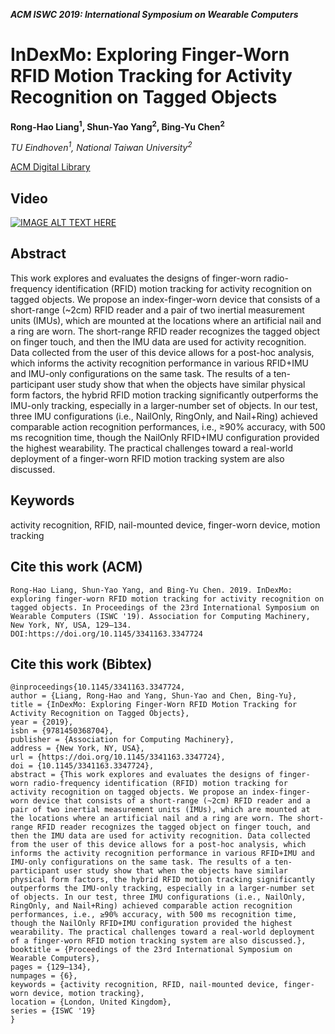 
___ACM ISWC 2019: International Symposium on Wearable Computers___

# InDexMo: Exploring Finger-Worn RFID Motion Tracking for Activity Recognition on Tagged Objects
__Rong-Hao Liang<sup>1</sup>, Shun-Yao Yang<sup>2</sup>, Bing-Yu Chen<sup>2</sup>__

_TU Eindhoven<sup>1</sup>, National Taiwan University<sup>2</sup>_

[ACM Digital Library](https://dl.acm.org/doi/10.1145/3341163.3347724)

## Video
[![IMAGE ALT TEXT HERE](https://img.youtube.com/vi/V89977Kdv3c/0.jpg)](https://www.youtube.com/watch?v=V89977Kdv3c)

## Abstract
This work explores and evaluates the designs of finger-worn radio-frequency identification (RFID) motion tracking for activity recognition on tagged objects. We propose an index-finger-worn device that consists of a short-range (~2cm) RFID reader and a pair of two inertial measurement units (IMUs), which are mounted at the locations where an artificial nail and a ring are worn. The short-range RFID reader recognizes the tagged object on finger touch, and then the IMU data are used for activity recognition. Data collected from the user of this device allows for a post-hoc analysis, which informs the activity recognition performance in various RFID+IMU and IMU-only configurations on the same task. The results of a ten-participant user study show that when the objects have similar physical form factors, the hybrid RFID motion tracking significantly outperforms the IMU-only tracking, especially in a larger-number set of objects. In our test, three IMU configurations (i.e., NailOnly, RingOnly, and Nail+Ring) achieved comparable action recognition performances, i.e., ≥90% accuracy, with 500 ms recognition time, though the NailOnly RFID+IMU configuration provided the highest wearability. The practical challenges toward a real-world deployment of a finger-worn RFID motion tracking system are also discussed.

## Keywords
activity recognition, RFID, nail-mounted device, finger-worn device, motion tracking

## Cite this work (ACM)
```
Rong-Hao Liang, Shun-Yao Yang, and Bing-Yu Chen. 2019. InDexMo: exploring finger-worn RFID motion tracking for activity recognition on tagged objects. In Proceedings of the 23rd International Symposium on Wearable Computers (ISWC '19). Association for Computing Machinery, New York, NY, USA, 129–134. DOI:https://doi.org/10.1145/3341163.3347724
```

## Cite this work (Bibtex)
```
@inproceedings{10.1145/3341163.3347724,
author = {Liang, Rong-Hao and Yang, Shun-Yao and Chen, Bing-Yu},
title = {InDexMo: Exploring Finger-Worn RFID Motion Tracking for Activity Recognition on Tagged Objects},
year = {2019},
isbn = {9781450368704},
publisher = {Association for Computing Machinery},
address = {New York, NY, USA},
url = {https://doi.org/10.1145/3341163.3347724},
doi = {10.1145/3341163.3347724},
abstract = {This work explores and evaluates the designs of finger-worn radio-frequency identification (RFID) motion tracking for activity recognition on tagged objects. We propose an index-finger-worn device that consists of a short-range (~2cm) RFID reader and a pair of two inertial measurement units (IMUs), which are mounted at the locations where an artificial nail and a ring are worn. The short-range RFID reader recognizes the tagged object on finger touch, and then the IMU data are used for activity recognition. Data collected from the user of this device allows for a post-hoc analysis, which informs the activity recognition performance in various RFID+IMU and IMU-only configurations on the same task. The results of a ten-participant user study show that when the objects have similar physical form factors, the hybrid RFID motion tracking significantly outperforms the IMU-only tracking, especially in a larger-number set of objects. In our test, three IMU configurations (i.e., NailOnly, RingOnly, and Nail+Ring) achieved comparable action recognition performances, i.e., ≥90% accuracy, with 500 ms recognition time, though the NailOnly RFID+IMU configuration provided the highest wearability. The practical challenges toward a real-world deployment of a finger-worn RFID motion tracking system are also discussed.},
booktitle = {Proceedings of the 23rd International Symposium on Wearable Computers},
pages = {129–134},
numpages = {6},
keywords = {activity recognition, RFID, nail-mounted device, finger-worn device, motion tracking},
location = {London, United Kingdom},
series = {ISWC '19}
}
```